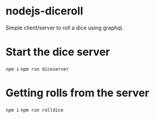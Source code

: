 # nodejs-diceroll
Simple client/server to roll a dice using graphql.

# Start the dice server
`npm i`
`npm run diceserver`

# Getting rolls from the server
`npm i`
`npm run rolldice`
